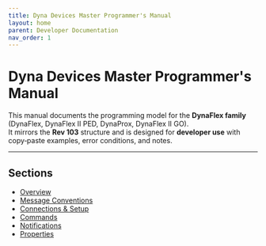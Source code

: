 ```yaml
---
title: Dyna Devices Master Programmer's Manual
layout: home
parent: Developer Documentation
nav_order: 1
---
```


# Dyna Devices Master Programmer's Manual

This manual documents the programming model for the **DynaFlex family** (DynaFlex, DynaFlex II PED, DynaProx, DynaFlex II GO).  
It mirrors the **Rev 103** structure and is designed for **developer use** with copy‑paste examples, error conditions, and notes.

---

## Sections

- [Overview](./00_Overview_Stripe.md)
- [Message Conventions](./01_Message_Conventions.md)
- [Connections & Setup](./02_Connections_and_Setup.md)
- [Commands](./10_Transactions_Index.md)
- [Notifications](./20_Notifications_Index.md)
- [Properties](./30_Properties_Index.md)
